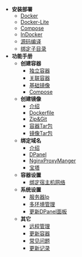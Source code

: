 * **安装部署**
  * [Docker](zh-cn/install/docker.md)
  * [Docker-Lite](zh-cn/install/docker-lite.md)
  * [Compose](zh-cn/install/compose.md)
  * [InDocker](zh-cn/install/dind.md)
  * [源码编译](zh-cn/install/source.md)
  * [绑定子目录](zh-cn/install/nginx-location.md)
* **功能手册**
  * **创建容器**
    * [独立容器](zh-cn/manual/container-create.md)
    * [关联容器](zh-cn/manual/container-create-link.md)
    * [基础镜像](zh-cn/manual/container-create-image.md)
    * [Compose](zh-cn/manual/container-create-compose.md)
  * **创建镜像**
    * [介绍](zh-cn/manual/image-create.md)
    * [Dockerfile](zh-cn/manual/image-create-dockerfile.md)
    * [Zip&Git](zh-cn/manual/image-create-zip.md)
    * [容器Tar包](zh-cn/manual/image-create-container.md)
    * [镜像Tar包](zh-cn/manual/image-create-image.md)
  * **绑定域名**
    * [介绍](zh-cn/manual/container-domain.md)
    * [DPanel](zh-cn/manual/container-domain-dpanel.md)
    * [NginxProxyManger](zh-cn/manual/container-domain-npm.md)
    * [宝塔](zh-cn/manual/container-domain-bt.md)
  * **容器设置**
    * [绑定宿主机网络](zh-cn/manual/container-bind-host-network.md)
  * **系统设置**
    * [服务器Ip](zh-cn/manual/setting-server.md)
    * [多环境管理](zh-cn/manual/setting-docker-env.md)
    * [更新DPanel面板](zh-cn/manual/setting-upgrade.md)
  * **其它**
    * [远程管理](zh-cn/manual/remote.md)
    * [更新容器](zh-cn/manual/container-update.md)
    * [常见问题](zh-cn/manual/qa.md)
    * [更新记录](zh-cn/manual/upgrade.md)
